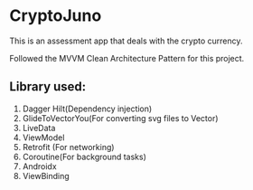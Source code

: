 # CryptoJuno
This is an assessment app that deals with the crypto currency.

Followed the MVVM Clean Architecture Pattern for this project.

## Library used:
1. Dagger Hilt(Dependency injection)
2. GlideToVectorYou(For converting svg files to Vector)
3. LiveData
4. ViewModel
5. Retrofit (For networking)
6. Coroutine(For background tasks)
7. Androidx 
8. ViewBinding
